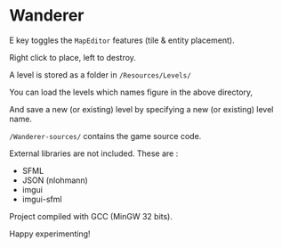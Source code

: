 # Wanderer

E key toggles the ``MapEditor`` features (tile & entity placement).

Right click to place, left to destroy.

A level is stored as a folder in ``/Resources/Levels/``

You can load the levels which names figure in the above directory,

And save a new (or existing) level by specifying a new (or existing) level name.

``/Wanderer-sources/`` contains the game source code.

External libraries are not included. These are :

* SFML
* JSON (nlohmann)
* imgui
* imgui-sfml

Project compiled with GCC (MinGW 32 bits).

Happy experimenting!